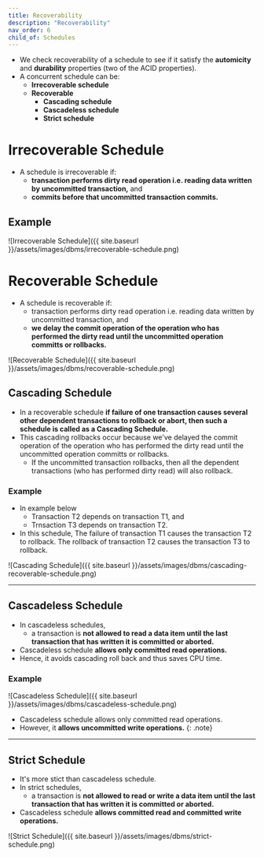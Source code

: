 ```yaml
---
title: Recoverability
description: "Recoverability"
nav_order: 6
child_of: Schedules
---
```


- We check recoverability of a schedule to see if it satisfy the **automicity** and **durability** properties (two of the ACID properties).
- A concurrent schedule can be:
    - **Irrecoverable schedule**
    - **Recoverable**
        - **Cascading schedule**
        - **Cascadeless schedule**
        - **Strict schedule**

# Irrecoverable Schedule

- A schedule is irrecoverable if:
    - **transaction performs dirty read operation i.e. reading data written by uncommitted transaction,** and 
    - **commits before that uncommitted transaction commits.**

## Example

![Irrecoverable Schedule]({{ site.baseurl }}/assets/images/dbms/irrecoverable-schedule.png)

# Recoverable Schedule

- A schedule is recoverable if:
    - transaction performs dirty read operation i.e. reading data written by uncommitted transaction, and 
    - **we delay the commit operation of the operation who has performed the dirty read until the uncommitted operation committs or rollbacks.**

![Recoverable Schedule]({{ site.baseurl }}/assets/images/dbms/recoverable-schedule.png)

## Cascading Schedule

- In a recoverable schedule **if failure of one transaction causes several other dependent transactions to rollback or abort, then such a schedule is called as a Cascading Schedule.**
- This cascading rollbacks occur because we've delayed the commit operation of the operation who has performed the dirty read until the uncommitted operation committs or rollbacks.
    - If the uncommitted transaction rollbacks, then all the dependent transactions (who has performed dirty read) will also rollback.

### Example

- In example below
    - Transaction T2 depends on transaction T1, and
    - Trnsaction T3 depends on transaction T2.
- In this schedule,
    The failure of transaction T1 causes the transaction T2 to rollback.
    The rollback of transaction T2 causes the transaction T3 to rollback.

![Cascading Schedule]({{ site.baseurl }}/assets/images/dbms/cascading-recoverable-schedule.png)

***

## Cascadeless Schedule

- In cascadeless schedules,
    - a transaction is **not allowed to read a data item until the last transaction that has written it is committed or aborted.**
- Cascadeless schedule **allows only committed read operations.**
- Hence, it avoids cascading roll back and thus saves CPU time.

### Example

![Cascadeless Schedule]({{ site.baseurl }}/assets/images/dbms/cascadeless-schedule.png)

- Cascadeless schedule allows only committed read operations.
- However, it **allows uncommitted write operations.**
{: .note}

***

## Strict Schedule

- It's more stict than cascadeless schedule.
- In strict schedules,
    - a transaction is **not allowed to read or write a data item until the last transaction that has written it is committed or aborted.**
- Cascadeless schedule **allows committed read and committed write operations.**

![Strict Schedule]({{ site.baseurl }}/assets/images/dbms/strict-schedule.png)

